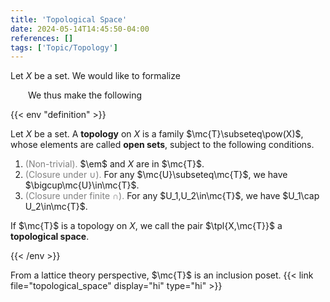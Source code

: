 ```yaml
---
title: 'Topological Space'
date: 2024-05-14T14:45:50-04:00
references: []
tags: ['Topic/Topology']
---
```


Let $X$ be a set. We would like to formalize

&emsp;&emsp;We thus make the following

{{< env "definition" >}}

Let $X$ be a set. A **topology** on $X$ is a family $\mc{T}\subseteq\pow(X)$, whose elements are called **open sets**, subject to the following conditions.
1. <span style="color:gray">(Non-trivial).</span> $\em$ and $X$ are in $\mc{T}$.
2. <span style="color:gray">(Closure under $\cup$).</span> For any $\mc{U}\subseteq\mc{T}$, we have $\bigcup\mc{U}\in\mc{T}$.
3. <span style="color:gray">(Closure under finite $\cap$).</span> For any $U_1,U_2\in\mc{T}$, we have $U_1\cap U_2\in\mc{T}$.

If $\mc{T}$ is a topology on $X$, we call the pair $\tpl{X,\mc{T}}$ a **topological space**.

{{< /env >}}

From a lattice theory perspective, $\mc{T}$ is an inclusion poset. {{< link file="topological_space" display="hi" type="hi" >}}
